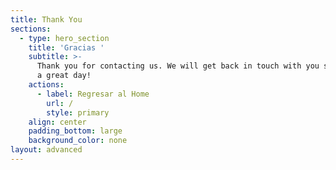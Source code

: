 ```yaml
---
title: Thank You
sections:
  - type: hero_section
    title: 'Gracias '
    subtitle: >-
      Thank you for contacting us. We will get back in touch with you soon. Have
      a great day!
    actions:
      - label: Regresar al Home
        url: /
        style: primary
    align: center
    padding_bottom: large
    background_color: none
layout: advanced
---
```

